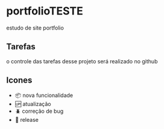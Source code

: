 # portfolioTESTE

estudo de site portfolio

## Tarefas

o controle das tarefas desse projeto será realizado no github

## Icones

- :package: nova funcionalidade
- :up: atualização
- :beetle: correção de bug
- :checkered_flag: release